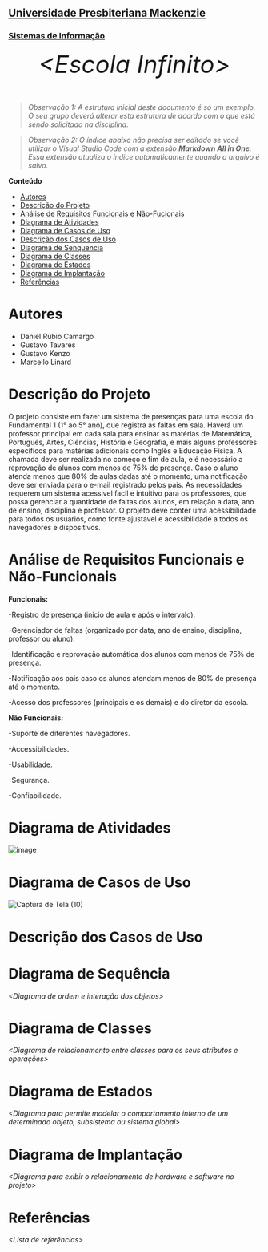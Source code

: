 <h2><a href= "https://www.mackenzie.br">Universidade Presbiteriana Mackenzie</a></h2>
<h3><a href= "https://www.mackenzie.br/graduacao/sao-paulo-higienopolis/sistemas-de-informacao">Sistemas de Informação</a></h3>


<font size="+12"><center>
*&lt;Escola Infinito&gt;*
</center></font>

>*Observação 1: A estrutura inicial deste documento é só um exemplo. O seu grupo deverá alterar esta estrutura de acordo com o que está sendo solicitado na disciplina.*

>*Observação 2: O índice abaixo não precisa ser editado se você utilizar o Visual Studio Code com a extensão **Markdown All in One**. Essa extensão atualiza o índice automaticamente quando o arquivo é salvo.*

**Conteúdo**

- [Autores](#nome-alunos)
- [Descrição do Projeto](#introdução-do-projeto)
- [Análise de Requisitos Funcionais e Não-Fucionais](#descrição-dos-requisitos)
- [Diagrama de Atividades](#diagrama-de-atividades) 
- [Diagrama de Casos de Uso](#diagrama-de-comportamento-atores)
- [Descrição dos Casos de Uso](#descrição-das-funcões)
- [Diagrama de Senquencia](#diagrama-de-ordem-interações)
- [Diagrama de Classes](#diagrama-orientado-objetos)
- [Diagrama de Estados](#diagrama-estrutura-componente)
- [Diagrama de Implantação](#diagrama-de-hardware-software)
- [Referências](#referências)


# Autores

* Daniel Rubio Camargo
* Gustavo Tavares
* Gustavo Kenzo 
* Marcello Linard



# Descrição do Projeto

O projeto consiste em fazer um sistema de presenças para uma escola do Fundamental 1 (1° ao 5° ano), que registra as faltas em sala. Haverá um professor principal em cada sala para ensinar as matérias de Matemática, Português, Artes, Ciências, História e Geografia, e mais alguns professores especificos para matérias adicionais como Inglês e Educação Física. A chamada deve ser realizada no começo e fim de aula, e é necessário a reprovação de alunos com menos de 75% de presença. Caso o aluno atenda menos que 80% de aulas dadas até o momento, uma notificação deve ser enviada para o e-mail registrado pelos pais. As necessidades requerem um sistema acessivel facil e intuitivo para os professores, que possa gerenciar a quantidade de faltas dos alunos, em relação a data, ano de ensino, disciplina e professor. O projeto deve conter uma acessibilidade para todos os usuarios, como fonte ajustavel e acessibilidade a todos os navegadores e dispositivos.

# Análise de Requisitos Funcionais e Não-Funcionais


**Funcionais:** 

-Registro de presença (inicio de aula e após o intervalo).

-Gerenciador de faltas (organizado por data, ano de ensino, disciplina, professor ou aluno).

-Identificação e reprovação automática dos alunos com menos de 75% de presença.

-Notificação aos pais caso os alunos atendam menos de 80% de presença até o momento.

-Acesso dos professores (principais e os demais) e do diretor da escola.


**Não Funcionais:**

-Suporte de diferentes navegadores.

-Accessibilidades.

-Usabilidade.

-Segurança.

-Confiabilidade.


# Diagrama de Atividades

![image](https://github.com/ProjetoDeSoftware04GDGJKM/Fork-Repo/assets/161724637/065310cf-d55b-4e1f-96bb-98d9690fd9b2)



# Diagrama de Casos de Uso
![Captura de Tela (10)](https://github.com/ProjetoDeSoftware04GDGJKM/Fork-Repo/assets/161724637/dd122cc5-6743-4a39-9af0-82b256e1f568)


# Descrição dos Casos de Uso



# Diagrama de Sequência

*&lt;Diagrama de ordem e interação dos objetos&gt;*

# Diagrama de Classes

*&lt;Diagrama de relacionamento entre classes para os seus atributos e operações&gt;*

# Diagrama de Estados

*&lt;Diagrama para permite modelar o comportamento interno de um determinado objeto, subsistema ou sistema global&gt;*

# Diagrama de Implantação

*&lt;Diagrama para exibir o relacionamento de hardware e software no projeto&gt;*

# Referências

*&lt;Lista de referências&gt;*
